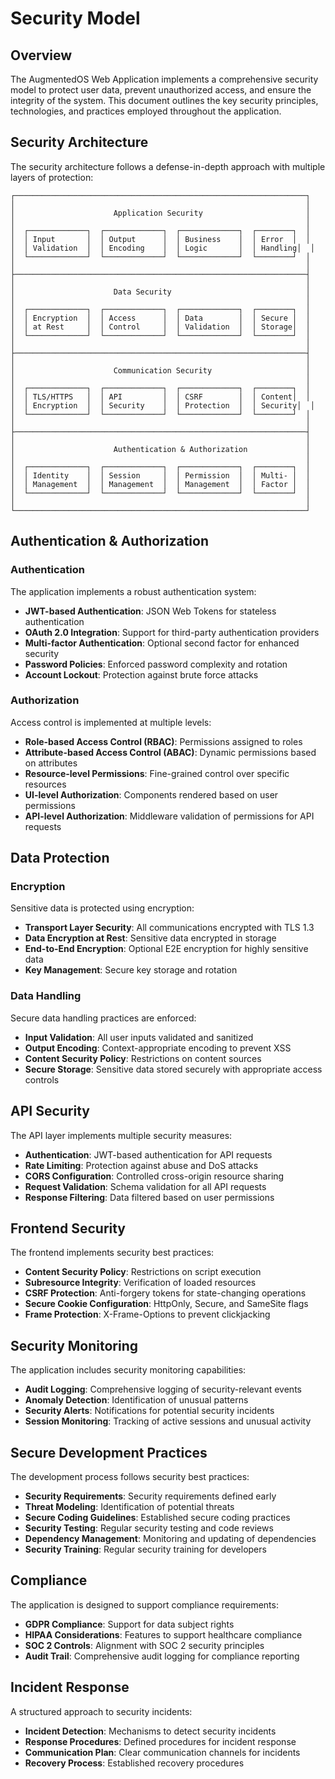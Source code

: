 # Security Model

## Overview

The AugmentedOS Web Application implements a comprehensive security model to protect user data, prevent unauthorized access, and ensure the integrity of the system. This document outlines the key security principles, technologies, and practices employed throughout the application.

## Security Architecture

The security architecture follows a defense-in-depth approach with multiple layers of protection:

```
┌─────────────────────────────────────────────────────────────────┐
│                                                                 │
│                      Application Security                       │
│                                                                 │
│  ┌─────────────┐  ┌─────────────┐  ┌─────────────┐  ┌────────┐  │
│  │ Input       │  │ Output      │  │ Business    │  │ Error  │  │
│  │ Validation  │  │ Encoding    │  │ Logic       │  │ Handling│  │
│  └─────────────┘  └─────────────┘  └─────────────┘  └────────┘  │
│                                                                 │
├─────────────────────────────────────────────────────────────────┤
│                                                                 │
│                      Data Security                              │
│                                                                 │
│  ┌─────────────┐  ┌─────────────┐  ┌─────────────┐  ┌────────┐  │
│  │ Encryption  │  │ Access      │  │ Data        │  │ Secure │  │
│  │ at Rest     │  │ Control     │  │ Validation  │  │ Storage│  │
│  └─────────────┘  └─────────────┘  └─────────────┘  └────────┘  │
│                                                                 │
├─────────────────────────────────────────────────────────────────┤
│                                                                 │
│                      Communication Security                     │
│                                                                 │
│  ┌─────────────┐  ┌─────────────┐  ┌─────────────┐  ┌────────┐  │
│  │ TLS/HTTPS   │  │ API         │  │ CSRF        │  │ Content│  │
│  │ Encryption  │  │ Security    │  │ Protection  │  │ Security│  │
│  └─────────────┘  └─────────────┘  └─────────────┘  └────────┘  │
│                                                                 │
├─────────────────────────────────────────────────────────────────┤
│                                                                 │
│                      Authentication & Authorization             │
│                                                                 │
│  ┌─────────────┐  ┌─────────────┐  ┌─────────────┐  ┌────────┐  │
│  │ Identity    │  │ Session     │  │ Permission  │  │ Multi- │  │
│  │ Management  │  │ Management  │  │ Management  │  │ Factor │  │
│  └─────────────┘  └─────────────┘  └─────────────┘  └────────┘  │
│                                                                 │
└─────────────────────────────────────────────────────────────────┘
```

## Authentication & Authorization

### Authentication

The application implements a robust authentication system:

* **JWT-based Authentication**: JSON Web Tokens for stateless authentication
* **OAuth 2.0 Integration**: Support for third-party authentication providers
* **Multi-factor Authentication**: Optional second factor for enhanced security
* **Password Policies**: Enforced password complexity and rotation
* **Account Lockout**: Protection against brute force attacks

### Authorization

Access control is implemented at multiple levels:

* **Role-based Access Control (RBAC)**: Permissions assigned to roles
* **Attribute-based Access Control (ABAC)**: Dynamic permissions based on attributes
* **Resource-level Permissions**: Fine-grained control over specific resources
* **UI-level Authorization**: Components rendered based on user permissions
* **API-level Authorization**: Middleware validation of permissions for API requests

## Data Protection

### Encryption

Sensitive data is protected using encryption:

* **Transport Layer Security**: All communications encrypted with TLS 1.3
* **Data Encryption at Rest**: Sensitive data encrypted in storage
* **End-to-End Encryption**: Optional E2E encryption for highly sensitive data
* **Key Management**: Secure key storage and rotation

### Data Handling

Secure data handling practices are enforced:

* **Input Validation**: All user inputs validated and sanitized
* **Output Encoding**: Context-appropriate encoding to prevent XSS
* **Content Security Policy**: Restrictions on content sources
* **Secure Storage**: Sensitive data stored securely with appropriate access controls

## API Security

The API layer implements multiple security measures:

* **Authentication**: JWT-based authentication for API requests
* **Rate Limiting**: Protection against abuse and DoS attacks
* **CORS Configuration**: Controlled cross-origin resource sharing
* **Request Validation**: Schema validation for all API requests
* **Response Filtering**: Data filtered based on user permissions

## Frontend Security

The frontend implements security best practices:

* **Content Security Policy**: Restrictions on script execution
* **Subresource Integrity**: Verification of loaded resources
* **CSRF Protection**: Anti-forgery tokens for state-changing operations
* **Secure Cookie Configuration**: HttpOnly, Secure, and SameSite flags
* **Frame Protection**: X-Frame-Options to prevent clickjacking

## Security Monitoring

The application includes security monitoring capabilities:

* **Audit Logging**: Comprehensive logging of security-relevant events
* **Anomaly Detection**: Identification of unusual patterns
* **Security Alerts**: Notifications for potential security incidents
* **Session Monitoring**: Tracking of active sessions and unusual activity

## Secure Development Practices

The development process follows security best practices:

* **Security Requirements**: Security requirements defined early
* **Threat Modeling**: Identification of potential threats
* **Secure Coding Guidelines**: Established secure coding practices
* **Security Testing**: Regular security testing and code reviews
* **Dependency Management**: Monitoring and updating of dependencies
* **Security Training**: Regular security training for developers

## Compliance

The application is designed to support compliance requirements:

* **GDPR Compliance**: Support for data subject rights
* **HIPAA Considerations**: Features to support healthcare compliance
* **SOC 2 Controls**: Alignment with SOC 2 security principles
* **Audit Trail**: Comprehensive audit logging for compliance reporting

## Incident Response

A structured approach to security incidents:

* **Incident Detection**: Mechanisms to detect security incidents
* **Response Procedures**: Defined procedures for incident response
* **Communication Plan**: Clear communication channels for incidents
* **Recovery Process**: Established recovery procedures


